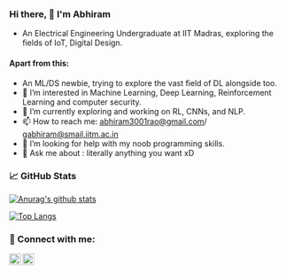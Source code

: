 ### Hi there, 👋   I'm Abhiram

- An Electrical Engineering Undergraduate at IIT Madras, exploring the fields of IoT, Digital Design.  
#### Apart from this: 
- An ML/DS newbie, trying to explore the vast field of DL alongside too.
- 👀 I’m interested in Machine Learning, Deep Learning, Reinforcement Learning and computer security. 
- 🌱 I’m currently exploring and working on RL, CNNs, and NLP. 
- 📫 How to reach me: abhiram3001rao@gmail.com/ gabhiram@smail.iitm.ac.in
- 🤔 I’m looking for help with my noob programming skills.
- 💬 Ask me about : literally anything you want xD

### 📈 GitHub Stats 

[![Anurag's github stats](https://github-readme-stats.vercel.app/api?username=aquantumreality&show_icons=true&theme=tokyonight)](https://github.com/aquantumreality)

[![Top Langs](https://github-readme-stats.vercel.app/api/top-langs/?username=aquantumreality&layout=compact)](https://github.com/aquantumreality)

### 🤝 Connect with me:
<a href="https://www.linkedin.com/in/gorle-abhiram-rao-b710141bb/"><img align="left" src="https://raw.githubusercontent.com/yushi1007/yushi1007/main/images/linkedin.svg" alt="Yu Shi | LinkedIn" width="21px"/></a>
 <a href="https://www.instagram.com/aquantumreality3001/"><img align="left" src="https://raw.githubusercontent.com/yushi1007/yushi1007/main/images/instagram.svg" alt="Yu Shi | Instagram" width="21px"/></a>




<!--
**aquantumreality/aquantumreality** is a ✨ _special_ ✨ repository because its `README.md` (this file) appears on your GitHub profile.

Here are some ideas to get you started:

##🔭 I’m currently working on
- 🌱 I’m currently learning ...
- 👯 I’m looking to collaborate on ...
- 🤔 I’m looking for help with ...
- 💬 Ask me about ...
- 📫 How to reach me: ...
- 😄 Pronouns: ...
- ⚡ Fun fact: ...
-->
